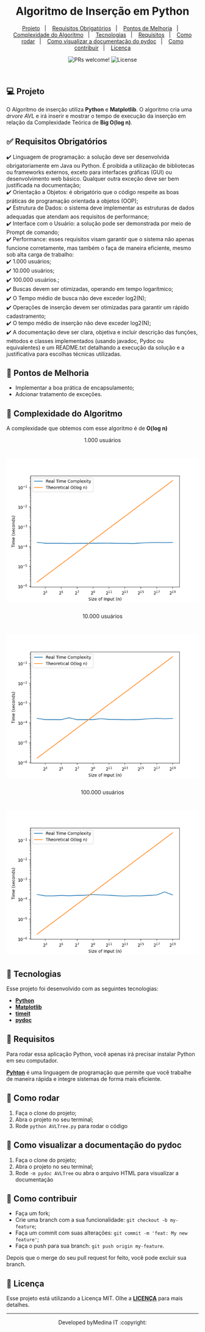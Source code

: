 <p align="center">
	<h1 align="center">Algoritmo de Inserção em Python</h1>
</p>

<p align="center">
  <a href="#-projeto">Projeto</a>&nbsp;&nbsp;&nbsp;|&nbsp;&nbsp;&nbsp;
  <a href="#-requisitos-obrigatórios">Requisitos Obrigatórios</a>&nbsp;&nbsp;&nbsp;|&nbsp;&nbsp;&nbsp;
  <a href="#-pontos-de-melhoria">Pontos de Melhoria</a>&nbsp;&nbsp;&nbsp;|&nbsp;&nbsp;&nbsp;
  <a href="#-complexidade-do-algoritmo">Complexidade do Algoritmo</a>&nbsp;&nbsp;&nbsp;|&nbsp;&nbsp;&nbsp;
  <a href="#-tecnologias">Tecnologias</a>&nbsp;&nbsp;&nbsp;|&nbsp;&nbsp;&nbsp;
  <a href="#-requisitos">Requisitos</a>&nbsp;&nbsp;&nbsp;|&nbsp;&nbsp;&nbsp;
  <a href="#-como-rodar">Como rodar</a>&nbsp;&nbsp;&nbsp;|&nbsp;&nbsp;&nbsp;
  <a href="#-como-rodar">Como visualizar a documentação do pydoc</a>&nbsp;&nbsp;&nbsp;|&nbsp;&nbsp;&nbsp;
  <a href="#-como-contribuir">Como contribuir</a>&nbsp;&nbsp;&nbsp;|&nbsp;&nbsp;&nbsp;
  <a href="#-licença">Licença</a>
</p>

<p align="center">
 <img src="https://img.shields.io/static/v1?label=PRs&message=welcome&color=7159c1&labelColor=000000" alt="PRs welcome!" />

  <img alt="License" src="https://img.shields.io/static/v1?label=license&message=MIT&color=7159c1&labelColor=000000">
</p>

<br>

## 💻 Projeto
O Algoritmo de inserção utiliza **Python** e **Matplotlib**. O algoritmo cria uma *árvore AVL* e irá inserir e mostrar o tempo de execução da inserção em relação da Complexidade Teórica de **Big O(log n)**.

## ✅ Requisitos Obrigatórios
✔️ Linguagem de programação:  a solução deve ser desenvolvida obrigatoriamente em Java ou Python. É proibida a utilização de bibliotecas ou frameworks externos, exceto para interfaces gráficas (GUI) ou desenvolvimento web básico. Qualquer outra exceção deve ser bem justificada na documentação;\
✔️ Orientação a Objetos: é obrigatório que o código respeite as boas práticas de programação orientada a objetos (OOP);\
✔️ Estrutura de Dados: o sistema deve implementar as estruturas de dados adequadas que atendam aos requisitos de performance;\
✔️ Interface com o Usuário: a solução pode ser demonstrada por meio de Prompt de comando;\
✔️ Performance: esses requisitos visam garantir que o sistema não apenas funcione corretamente, mas também o faça de maneira eficiente, mesmo sob alta carga de trabalho:\
        ✔️ 1.000 usuários;\
        ✔️ 10.000 usuários;\
        ✔️ 100.000 usuários.;\
✔️ Buscas devem ser otimizadas, operando em tempo logarítmico;\
✔️ O Tempo médio de busca não deve exceder log2(N);\
✔️ Operações de inserção devem ser otimizadas para garantir um rápido cadastramento;\
✔️ O tempo médio de inserção não deve exceder log2(N);\
✔️ A documentação deve ser clara, objetiva e incluir descrição das funções, métodos e classes implementados (usando javadoc, Pydoc ou equivalentes) e um README.txt detalhando a execução da solução e a justificativa para escolhas técnicas utilizadas.

## 💪 Pontos de Melhoria
- Implementar a boa prática de encapsulamento;
- Adcionar tratamento de exceções.

## 📐 Complexidade do Algoritmo
A complexidade que obtemos com esse algoritmo é de **O(log n)**

<p align="center">1.000 usuários</p>
<h1 align="center">
    <img alt="Output" src="./assets/1k-users.png">
</h1>

<p align="center">10.000 usuários</p>
<h1 align="center">
    <img alt="Output" src="./assets/10k-users.png">
</h1>

<p align="center">100.000 usuários</p>
<h1 align="center">
    <img alt="Output" src="./assets/100k-users.png">
</h1>

## 🚀 Tecnologias
Esse projeto foi desenvolvido com as seguintes tecnologias:

- [**Python**](https://www.python.org/)
- [**Matplotlib**](https://matplotlib.org/)
- [**timeit**](https://docs.python.org/3/library/timeit.html)
- [**pydoc**](https://docs.python.org/3/library/pydoc.html)

## 🔧 Requisitos
Para rodar essa aplicação Python, você apenas irá precisar instalar Python em seu computador.

[**Pyhton**](https://www.python.org/downloads/) é uma linguagem de programação que permite que você trabalhe de maneira rápida e integre sistemas de forma mais eficiente.

## 🏃 Como rodar

1. Faça o clone do projeto;
2. Abra o projeto no seu terminal;
3. Rode `python AVLTree.py` para rodar o código

## 📃 Como visualizar a documentação do pydoc

1. Faça o clone do projeto;
2. Abra o projeto no seu terminal;
3. Rode `-m pydoc AVLTree` ou abra o arquivo HTML para visualizar a documentação

## 🤔 Como contribuir

- Faça um fork;
- Crie uma branch com a sua funcionalidade: `git checkout -b my-feature`;
- Faça um commit com suas alterações: `git commit -m 'feat: My new feature'`;
- Faça o push para sua branch: `git push origin my-feature`.

Depois que o merge do seu pull request for feito, você pode excluir sua branch.

## 📝 Licença

Esse projeto está utilizando a Licença MIT. Olhe a [**LICENÇA**](LICENSE) para mais detalhes.

---

<p align="center">Developed byMedina IT :copyright:</p>
